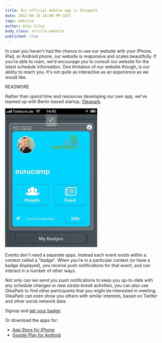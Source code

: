 ```yaml
---
title: Our official mobile app is Oleapark
date: 2012-08-16 14:00 PM CEST
tags: website
author: Alex Coles
body_class: article website
published: true
---
```



In case you haven't had the chance to use our website with your iPhone,
iPad, or Android phone, our website is responsive and scales beautifully.
If you're able to roam, we'd encourage you to consult our website for the
latest schedule information. One limitation of our website though, is our
ability to reach you. It's not quite as interactive as an experience as
we would like.

READMORE

Rather than spend time and resources developing our own app, we've teamed up
with Berlin-based startup, [Oleapark](http://oleapark.com/).

![OleaPark Screenshot](/images/content/partners/oleapark/oleapark_screenshot.jpg "OleaPark Screenshot")

Events don't need a separate apps. Instead each event exists within a context called
a "badge". When you're in a particular context (or have a badge displayed), you
receive push notifications for that event, and can interact in a number of other
ways.

Not only can we send you push notifications to keep you up-to-date with any
schedule changes or new _siesta-break_ activities, you can also use OleaPark
to find other participants that you might be interested in meeting. OleaPark
can even show you others with similar interests, based on Twitter and other
social network data.

Signup and [get your badge](http://oleapark.com/events/4ff220707c93dd0bc7000010).

Or download the apps for:

* [App Store for iPhone][appstore]
* [Google Play for Android][googleplay]

[appstore]:http://itunes.apple.com/us/app/oleapark-app/id444993184?mt=8
[googleplay]:https://play.google.com/store/apps/details?id=com.branchu1
